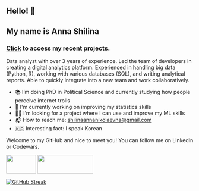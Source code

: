 ## Hello! 🙌

## My name is Anna Shilina

### [Click](https://github.com/anshilina/hackathon_yandex) to access my recent projects.

Data analyst with over 3 years of experience. Led the team of developers in creating a digital analytics platform. Experienced in handling big data (Python, R), working with various databases (SQL), and writing analytical reports. Able to quickly integrate into a new team and work collaboratively.

* 📚 I’m doing PhD in Political Science and currently studying how people perceive internet trolls
* 👀 I'm currently working on improving my statistics skills 
* 👩‍💻 I’m looking for a project where I can use and improve my ML skills
* 📬 How to reach me: shilinaannanikolaevna@gmail.com
* 🇰🇷 Interesting fact: I speak Korean

Welcome to my GitHub and nice to meet you! You can follow me on LinkedIn or Codewars.

<a href="https://www.linkedin.com/in/anshilina/" target="blank"><img align="center" src="https://blog.waalaxy.com/wp-content/uploads/2021/01/Linkedin-Logo-2048x1280.png" alt="" height="50" width="80" /></a> <a href="https://www.codewars.com/users/annashilina" target="blank"><img align="center" src="https://www.codewars.com/users/annashilina/badges/micro" alt="" height="50" width="150" /></a>

[![GitHub Streak](http://github-readme-streak-stats.herokuapp.com?user=anshilina&theme=nord)](https://git.io/streak-stats)
